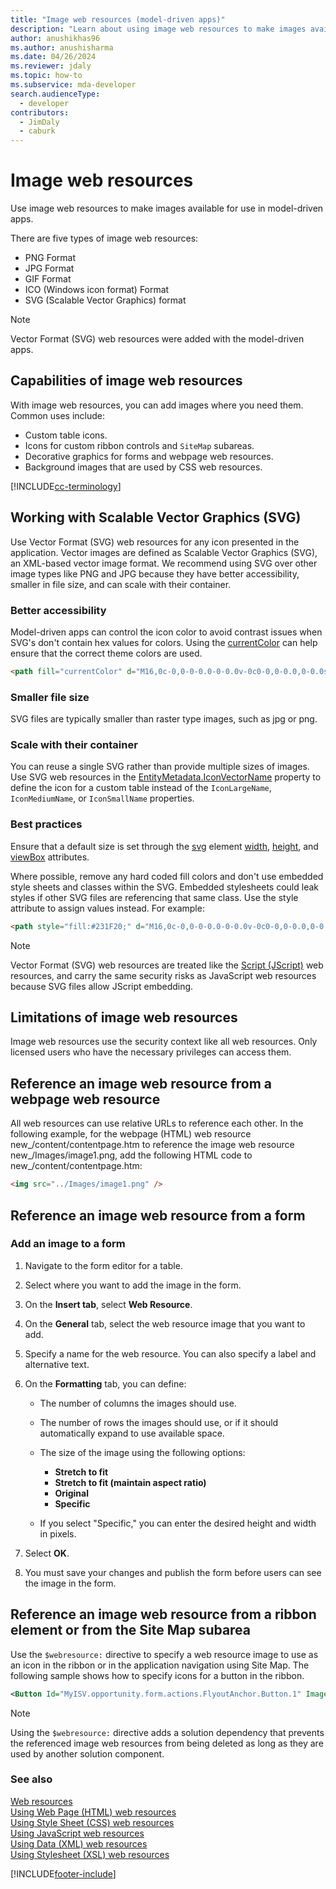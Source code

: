 ```yaml
---
title: "Image web resources (model-driven apps)"
description: "Learn about using image web resources to make images available for use."
author: anushikhas96
ms.author: anushisharma
ms.date: 04/26/2024
ms.reviewer: jdaly
ms.topic: how-to
ms.subservice: mda-developer
search.audienceType: 
  - developer
contributors: 
  - JimDaly
  - caburk
---
```

# Image web resources

Use image web resources to make images available for use in model-driven apps.  

There are five types of image web resources:

- PNG Format
- JPG Format
- GIF Format
- ICO (Windows icon format) Format
- SVG (Scalable Vector Graphics) format

> [!NOTE]
> Vector Format (SVG) web resources were added with the model-driven apps.


## Capabilities of image web resources

With image web resources, you can add images where you need them. Common uses include:  
  
- Custom table icons.
- Icons for custom ribbon controls and `SiteMap` subareas.
- Decorative graphics for forms and webpage web resources.
- Background images that are used by CSS web resources.

[!INCLUDE[cc-terminology](../data-platform/includes/cc-terminology.md)]

## Working with Scalable Vector Graphics (SVG)

Use Vector Format (SVG) web resources for any icon presented in the application. Vector images are defined as Scalable Vector Graphics (SVG), an XML-based vector image format. We recommend using SVG over other image types like PNG and JPG because they have better accessibility, smaller in file size, and can scale with their container.

### Better accessibility

Model-driven apps can control the icon color to avoid contrast issues when SVG's don't contain hex values for colors. Using the [currentColor](https://developer.mozilla.org/docs/Web/CSS/color_value#currentcolor_keyword) can help ensure that the correct theme colors are used.

```html
<path fill="currentColor" d="M16,0c-0,0-0-0.0-0-0.0v-0c0-0,0-0.0,0-0.0s0,0.0,0,0.0v0C00,0.0,00,0,00,0z"/>
```

### Smaller file size

SVG files are typically smaller than raster type images, such as jpg or png.

### Scale with their container

You can reuse a single SVG rather than provide multiple sizes of images. Use SVG web resources in the [EntityMetadata.IconVectorName](xref:Microsoft.Xrm.Sdk.Metadata.EntityMetadata.IconVectorName) property to define the icon for a custom table instead of the `IconLargeName`, `IconMediumName`, or `IconSmallName` properties.  

### Best practices

Ensure that a default size is set through the [svg](https://developer.mozilla.org/docs/Web/SVG/Element/svg) element [width](https://developer.mozilla.org/docs/Web/SVG/Attribute/width), [height](https://developer.mozilla.org/docs/Web/SVG/Attribute/height), and [viewBox](https://developer.mozilla.org/docs/Web/SVG/Attribute/viewBox) attributes.

Where possible, remove any hard coded fill colors and don't use embedded style sheets and classes within the SVG. Embedded stylesheets could leak styles if other SVG files are referencing that same class. Use the style attribute to assign values instead. For example:

```html
<path style="fill:#231F20;" d="M16,0c-0,0-0-0.0-0-0.0v-0c0-0,0-0.0,0-0.0s0,0.0,0,0.0v0C00,0.0,00,0,00,0z"/>
```

> [!NOTE]
> Vector Format (SVG) web resources are treated like the [Script (JScript)](./script-jscript-web-resources.md) web resources, and carry the same security risks as JavaScript web resources because SVG files allow JScript embedding.

## Limitations of image web resources

Image web resources use the security context like all web resources. Only licensed users who have the necessary privileges can access them.

## Reference an image web resource from a webpage web resource

All web resources can use relative URLs to reference each other. In the following example, for the webpage (HTML) web resource new_/content/contentpage.htm to reference the image web resource new_/Images/image1.png, add the following HTML code to new_/content/contentpage.htm:  
  
```html  
<img src="../Images/image1.png" />  
```  
  

## Reference an image web resource from a form  
  
### Add an image to a form  
  
1. Navigate to the form editor for a table.
1. Select where you want to add the image in the form.
1. On the **Insert tab**, select **Web Resource**.
1. On the **General** tab, select the web resource image that you want to add.
1. Specify a name for the web resource. You can also specify a label and alternative text.
1. On the **Formatting** tab, you can define:
  
    - The number of columns the images should use.
    - The number of rows the images should use, or if it should automatically expand to use available space.
    - The size of the image using the following options:
  
        - **Stretch to fit**  
        - **Stretch to fit (maintain aspect ratio)**
        - **Original**  
        - **Specific**  
  
    - If you select "Specific," you can enter the desired height and width in pixels.  
  
1. Select **OK**.
1. You must save your changes and publish the form before users can see the image in the form.
  
## Reference an image web resource from a ribbon element or from the Site Map subarea  

Use the `$webresource:` directive to specify a web resource image to use as an icon in the ribbon or in the application navigation using Site Map. The following sample shows how to specify icons for a button in the ribbon.
  
```xml  
<Button Id="MyISV.opportunity.form.actions.FlyoutAnchor.Button.1" Image16by16="$webresource:new_/icons/oneIcon16.png" Image32by32="$webresource:new_/icons/oneIcon32.png"/>  
```  
  
> [!NOTE]
> Using the `$webresource:` directive adds a solution dependency that prevents the referenced image web resources from being deleted as long as they are used by another solution component.  
  
### See also

[Web resources](web-resources.md)   
[Using Web Page (HTML) web resources](webpage-html-web-resources.md)   
[Using Style Sheet (CSS) web resources](css-web-resources.md)   
[Using JavaScript web resources](script-jscript-web-resources.md)   
[Using Data (XML) web resources](data-xml-web-resources.md)     
[Using Stylesheet (XSL) web resources](stylesheet-xsl-web-resources.md)


[!INCLUDE[footer-include](../../includes/footer-banner.md)]
